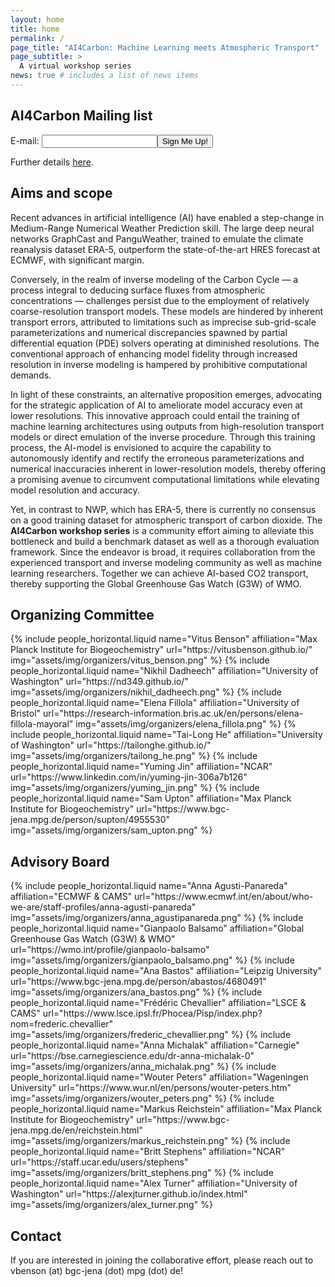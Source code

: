 ```yaml
---
layout: home
title: home
permalink: /
page_title: "AI4Carbon: Machine Learning meets Atmospheric Transport"
page_subtitle: >
  A virtual workshop series
news: true # includes a list of news items
---
```


## AI4Carbon Mailing list

<form action="https://mail.bgc-jena.mpg.de/mailman/subscribe/ai4carbon" method="POST"> E-mail: <input name="email" /><input type="submit" value="Sign Me Up!" /> </form>

Further details [here](https://mail.bgc-jena.mpg.de/mailman/listinfo/ai4carbon).

## Aims and scope

Recent advances in artificial intelligence (AI) have enabled a step-change in Medium-Range Numerical Weather Prediction skill. The large deep neural networks GraphCast and PanguWeather, trained to emulate the climate reanalysis dataset ERA-5, outperform the state-of-the-art HRES forecast at ECMWF, with significant margin.

Conversely, in the realm of inverse modeling of the Carbon Cycle — a process integral to deducing surface fluxes from atmospheric concentrations — challenges persist due to the employment of relatively coarse-resolution transport models. These models are hindered by inherent transport errors, attributed to limitations such as imprecise sub-grid-scale parameterizations and numerical discrepancies spawned by partial differential equation (PDE) solvers operating at diminished resolutions. The conventional approach of enhancing model fidelity through increased resolution in inverse modeling is hampered by prohibitive computational demands.

In light of these constraints, an alternative proposition emerges, advocating for the strategic application of AI to ameliorate model accuracy even at lower resolutions. This innovative approach could entail the training of machine learning architectures using outputs from high-resolution transport models or direct emulation of the inverse procedure. Through this training process, the AI-model is envisioned to acquire the capability to autonomously identify and rectify the erroneous parameterizations and numerical inaccuracies inherent in lower-resolution models, thereby offering a promising avenue to circumvent computational limitations while elevating model resolution and accuracy.

Yet, in contrast to NWP, which has ERA-5, there is currently no consensus on a good training dataset for atmospheric transport of carbon dioxide. The **AI4Carbon workshop series** is a community effort aiming to alleviate this bottleneck and build a benchmark dataset as well as a thorough evaluation framework. Since the endeavor is broad, it requires collaboration from the experienced transport and inverse modeling community as well as machine learning researchers. Together we can achieve AI-based CO2 transport, thereby supporting the Global Greenhouse Gas Watch (G3W) of WMO.

<!-- ## Call for Interest -->

<!-- <style>  -->
<!-- .responsive-wrap iframe{ max-width: 100%;}  -->
<!-- </style> -->
<!-- <div class="responsive-wrap"> -->
<!-- this is the embed code provided by Google -->
<!-- <iframe src="https://docs.google.com/forms/d/e/1FAIpQLScKQbUhrKQLhcrZGWb_mi350rhTWzjOpMYXgnjaTKrrigQqwQ/viewform?embedded=true" width="640" height="1032" frameborder="0" marginheight="0" marginwidth="0">Loading Google Form…</iframe> -->
<!-- Google embed ends -->
<!-- </div> -->

<!-- ## Schedule

- 14:00 - 9:15 / **Welcome and opening remarks** :raised_hands:

- 14:15 - 14:45 / <strong>Invited Talk</strong> <b><i>AI for Science</i></b>, TBA
- 14:45 - 15:15 / <strong>Invited Talk</strong> <b><i>Atmospheric Transport</i></b>, TBA
- 15:15 - 15:35 / <strong>Lightning Talk</strong> <b><i>AI for Carbon</i></b>, TBA
- 15:35 - 15:55 / <strong>Lightning Talk</strong> <b><i>AI for Carbon</i></b>, TBA

- 15:55 - 16:15 / **Coffee break** :coffee:

- 16:15 - 17:45 / <strong><u>Breakout Groups:</u> Towards a Community Effort on AI for Atmospheric Transport</strong> :mega:

  - Datasets
  - Evaluation
  - Methods

- 17:45 - 19:00 / **Closing Plenary Session** :wave:

- 19:00 / **Social Dinner** :spaghetti: -->

## Organizing Committee

<div class="row row-cols-2 projects pt-3 pb-3">
  {% include people_horizontal.liquid name="Vitus Benson" affiliation="Max Planck Institute for Biogeochemistry" url="https://vitusbenson.github.io/" img="assets/img/organizers/vitus_benson.png" %}
  {% include people_horizontal.liquid name="Nikhil Dadheech" affiliation="University of Washington" url="https://nd349.github.io/" img="assets/img/organizers/nikhil_dadheech.png" %}
  {% include people_horizontal.liquid name="Elena Fillola" affiliation="University of Bristol" url="https://research-information.bris.ac.uk/en/persons/elena-fillola-mayoral" img="assets/img/organizers/elena_fillola.png" %}
  {% include people_horizontal.liquid name="Tai-Long He" affiliation="University of Washington" url="https://tailonghe.github.io/" img="assets/img/organizers/tailong_he.png" %}
  {% include people_horizontal.liquid name="Yuming Jin" affiliation="NCAR" url="https://www.linkedin.com/in/yuming-jin-306a7b126" img="assets/img/organizers/yuming_jin.png" %}
  {% include people_horizontal.liquid name="Sam Upton" affiliation="Max Planck Institute for Biogeochemistry" url="https://www.bgc-jena.mpg.de/person/supton/4955530" img="assets/img/organizers/sam_upton.png" %}
</div>

## Advisory Board

<div class="row row-cols-2 projects pt-3 pb-3">
  {% include people_horizontal.liquid name="Anna Agusti-Panareda" affiliation="ECMWF & CAMS" url="https://www.ecmwf.int/en/about/who-we-are/staff-profiles/anna-agusti-panareda" img="assets/img/organizers/anna_agustipanareda.png" %}
  {% include people_horizontal.liquid name="Gianpaolo Balsamo" affiliation="Global Greenhouse Gas Watch (G3W) & WMO" url="https://wmo.int/profile/gianpaolo-balsamo" img="assets/img/organizers/gianpaolo_balsamo.png" %}
  {% include people_horizontal.liquid name="Ana Bastos" affiliation="Leipzig University" url="https://www.bgc-jena.mpg.de/person/abastos/4680491" img="assets/img/organizers/ana_bastos.png" %}
  {% include people_horizontal.liquid name="Frédéric Chevallier" affiliation="LSCE & CAMS" url="https://www.lsce.ipsl.fr/Phocea/Pisp/index.php?nom=frederic.chevallier" img="assets/img/organizers/frederic_chevallier.png" %}
  {% include people_horizontal.liquid name="Anna Michalak" affiliation="Carnegie" url="https://bse.carnegiescience.edu/dr-anna-michalak-0" img="assets/img/organizers/anna_michalak.png" %}
  {% include people_horizontal.liquid name="Wouter Peters" affiliation="Wageningen University" url="https://www.wur.nl/en/persons/wouter-peters.htm" img="assets/img/organizers/wouter_peters.png" %}
  {% include people_horizontal.liquid name="Markus Reichstein" affiliation="Max Planck Institute for Biogeochemistry" url="https://www.bgc-jena.mpg.de/en/reichstein.html" img="assets/img/organizers/markus_reichstein.png" %}
  {% include people_horizontal.liquid name="Britt Stephens" affiliation="NCAR" url="https://staff.ucar.edu/users/stephens" img="assets/img/organizers/britt_stephens.png" %}
  {% include people_horizontal.liquid name="Alex Turner" affiliation="University of Washington" url="https://alexjturner.github.io/index.html" img="assets/img/organizers/alex_turner.png" %}
</div>

## Contact

If you are interested in joining the collaborative effort, please reach out to vbenson (at) bgc-jena (dot) mpg (dot) de!
